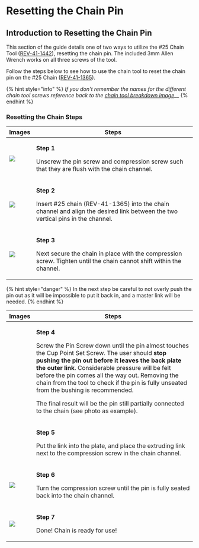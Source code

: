 # Resetting the Chain Pin

## Introduction to Resetting the Chain Pin

This section of the guide details one of two ways to utilize the #25 Chain Tool ([REV-41-1442](https://www.revrobotics.com/rev-41-1442/)), resetting the chain pin. The included 3mm Allen Wrench works on all three screws of the tool.

Follow the steps below to see how to use the chain tool to reset the chain pin on the #25 Chain ([REV-41-1365](https://www.revrobotics.com/rev-41-1365/)).

{% hint style="info" %}
_If you don't remember the names for the different chain tool screws reference back to the_ [_chain tool breakdown image_](broken-reference/)\_\_
{% endhint %}

### Resetting the Chain Steps

| Images                                                                                                                                                                                     | Steps                                                                                                                                                               |
| ------------------------------------------------------------------------------------------------------------------------------------------------------------------------------------------ | ------------------------------------------------------------------------------------------------------------------------------------------------------------------- |
| ![](https://2589213514-files.gitbook.io/\~/files/v0/b/gitbook-legacy-files/o/assets%2F15mm%2F-M8HeUvYNA-VVA3OyqfO%2F-M8HfLAAC9f2Q8-xdnPI%2F8.jpeg?generation=1590524995430577\&alt=media)  | <p><strong>Step 1</strong></p><p>Unscrew the pin screw and compression screw such that they are flush with the chain channel.</p>                                   |
| ![](https://2589213514-files.gitbook.io/\~/files/v0/b/gitbook-legacy-files/o/assets%2F15mm%2F-M8HeUvYNA-VVA3OyqfO%2F-M8HfLABr\_-LAtaMM4s1%2F9.jpeg?generation=1590524995408895\&alt=media) | <p><strong>Step 2</strong></p><p>Insert #25 chain (REV-41-1365) into the chain channel and align the desired link between the two vertical pins in the channel.</p> |
| ![](https://2589213514-files.gitbook.io/\~/files/v0/b/gitbook-legacy-files/o/assets%2F15mm%2F-M8HeUvYNA-VVA3OyqfO%2F-M8HfLAC6a6OkGtRtHnJ%2F10.jpeg?generation=1590524995392102\&alt=media) | <p><strong>Step 3</strong></p><p>Next secure the chain in place with the compression screw. Tighten until the chain cannot shift within the channel.</p>            |

{% hint style="danger" %}
In the next step be careful to not overly push the pin out as it will be impossible to put it back in, and a master link will be needed.
{% endhint %}

| Images                                                                                                                                                                                                                                                   | **Steps**                                                                                                                                                                                                                                                                                                                                                                                                                                                                                                            |
| -------------------------------------------------------------------------------------------------------------------------------------------------------------------------------------------------------------------------------------------------------- | -------------------------------------------------------------------------------------------------------------------------------------------------------------------------------------------------------------------------------------------------------------------------------------------------------------------------------------------------------------------------------------------------------------------------------------------------------------------------------------------------------------------- |
| <img src="https:/2589213514-files.gitbook.%20io/~/files/v0/b/gitbook-legacy-files/o/assets/-M5yw0n8IneF5-9ybLjT/-M8YJRcC-3fJjCpgwlMo/-M8kNClHmNdVvmHxGxCe/assets_15mm_-M8HeUvYNA-VVA3OyqfO_-M8HfLADOCmUwqXm4w7l_11.%20jpeg" alt="" data-size="original"> | <p><strong>Step 4</strong></p><p>Screw the Pin Screw down until the pin almost touches the Cup Point Set Screw. The user should <strong>stop pushing the pin out before it leaves the back plate the outer link</strong>. Considerable pressure will be felt before the pin comes all the way out. Removing the chain from the tool to check if the pin is fully unseated from the bushing is recommended.</p><p>The final result will be the pin still partially connected to the chain (see photo as example).</p> |
| <img src="https:/2589213514-files.gitbook.io/~/files/v0/b/gitbook-legacy-files/o/assets/-M5yw0n8IneF5-9ybLjT/-M8YJRcC-3fJjCpgwlMo/-M8kMkPaUGJdI-lbu7PN/image.png" alt="" data-size="original">                                                           | <p><strong>Step 5</strong></p><p>Put the link into the plate, and place the extruding link next to the compression screw in the chain channel.</p>                                                                                                                                                                                                                                                                                                                                                                   |
| ![](https://2589213514-files.gitbook.io/\~/files/v0/b/gitbook-legacy-files/o/assets%2F15mm%2F-M8HeUvYNA-VVA3OyqfO%2F-M8HfLAFYHsF6JXAEbX3%2F13.jpeg?generation=1590524995420480\&alt=media)                                                               | <p><strong>Step 6</strong></p><p>Turn the compression screw until the pin is fully seated back into the chain channel.</p>                                                                                                                                                                                                                                                                                                                                                                                           |
| ![](https://2589213514-files.gitbook.io/\~/files/v0/b/gitbook-legacy-files/o/assets%2F15mm%2F-M8HeUvYNA-VVA3OyqfO%2F-M8HfLAG8bvhM6Ul5ZFS%2F14.jpeg?generation=1590524995441052\&alt=media)                                                               | <p><strong>Step 7</strong></p><p>Done! Chain is ready for use!</p>                                                                                                                                                                                                                                                                                                                                                                                                                                                   |
